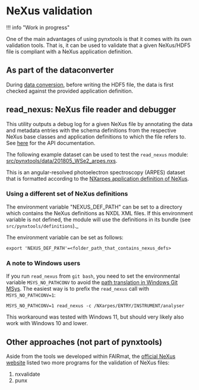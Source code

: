 # NeXus validation
!!! info "Work in progress"

One of the main advantages of using pynxtools is that it comes with its own validation tools. That is, it can be used to validate that a given NeXus/HDF5 file is compliant with a NeXus application definition.

## As part of the dataconverter
During [data conversion](./dataconverter-and-readers.md), before writing the HDF5 file, the data is first checked against the provided application definition.

<!--## verify-nexus: Testing existing NeXus/HDF5 files
This CLI tool can be used to validate _existing_ HDF5 files that claim to be NeXus-compliant. See [here](reference/cli-api.html#verify-nexus) for the API documentation.-->

## read_nexus: NeXus file reader and debugger

This utility outputs a debug log for a given NeXus file by annotating the data and metadata entries with the schema definitions from the respective NeXus base classes and application definitions to which the file refers to. See [here](../reference/cli-api.html#read_nexus) for the API documentation.

The following example dataset can be used to test the `read_nexus` module: [src/pynxtools/data/201805_WSe2_arpes.nxs](https://github.com/FAIRmat-NFDI/pynxtools/blob/master/src/pynxtools/data/201805_WSe2_arpes.nxs).

This is an angular-resolved photoelectron spectroscopy (ARPES) dataset that is formatted according to
the [NXarpes application definition of NeXus](https://manual.nexusformat.org/classes/applications/NXarpes.html#nxarpes).

### Using a different set of NeXus definitions
The environment variable "NEXUS_DEF_PATH" can be set to a directory which contains the NeXus definitions as NXDL XML files. If this environment variable is not defined, the module will use the definitions in its bundle (see `src/pynxtools/definitions`)._

The environment variable can be set as follows:
```
export 'NEXUS_DEF_PATH'=<folder_path_that_contains_nexus_defs>
```

### A note to Windows users
If you run `read_nexus` from `git bash`, you need to set the environmental variable
`MSYS_NO_PATHCONV` to avoid the [path translation in Windows Git MSys](https://stackoverflow.com/questions/7250130/how-to-stop-mingw-and-msys-from-mangling-path-names-given-at-the-command-line#34386471).
The easiest way is to prefix the `read_nexus` call with `MSYS_NO_PATHCONV=1`:

```
MSYS_NO_PATHCONV=1 read_nexus -c /NXarpes/ENTRY/INSTRUMENT/analyser
```

This workaround was tested with Windows 11, but should very likely also work with Windows 10 and lower.

## Other approaches (not part of pynxtools)
Aside from the tools we developed within FAIRmat, the [official NeXus website](https://manual.nexusformat.org/validation.htm) listed two more programs for the validation of NeXus files:

1. nxvalidate
2. punx